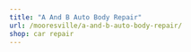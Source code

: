 ```yaml
---
title: "A And B Auto Body Repair"
url: /mooresville/a-and-b-auto-body-repair/
shop: car repair
---
```

